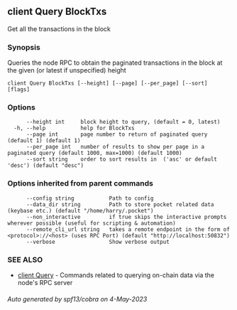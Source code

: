 ## client Query BlockTxs

Get all the transactions in the block

### Synopsis

Queries the node RPC to obtain the paginated transactions in the block at the given (or latest if unspecified) height

```
client Query BlockTxs [--height] [--page] [--per_page] [--sort] [flags]
```

### Options

```
      --height int     block height to query, (default = 0, latest)
  -h, --help           help for BlockTxs
      --page int       page number to return of paginated query (default 1) (default 1)
      --per_page int   number of results to show per page in a paginated query (default 1000, max=1000) (default 1000)
      --sort string    order to sort results in  ('asc' or default 'desc') (default "desc")
```

### Options inherited from parent commands

```
      --config string           Path to config
      --data_dir string         Path to store pocket related data (keybase etc.) (default "/home/harry/.pocket")
      --non_interactive         if true skips the interactive prompts wherever possible (useful for scripting & automation)
      --remote_cli_url string   takes a remote endpoint in the form of <protocol>://<host> (uses RPC Port) (default "http://localhost:50832")
      --verbose                 Show verbose output
```

### SEE ALSO

* [client Query](client_Query.md)	 - Commands related to querying on-chain data via the node's RPC server

###### Auto generated by spf13/cobra on 4-May-2023
